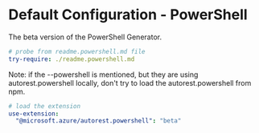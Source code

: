 # Default Configuration - PowerShell

The beta version of the PowerShell Generator.

``` yaml $(powershell)
# probe from readme.powershell.md file 
try-require: ./readme.powershell.md
```

Note: if the --powershell is mentioned, but they are using autorest.powershell locally, don't try to load the autorest.powershell from npm.

``` yaml $(powershell) && ( "$(requesting-extensions)".indexOf('autorest.powershell') === -1 )
# load the extension 
use-extension:
  "@microsoft.azure/autorest.powershell": "beta"
```
